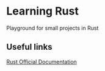 # Learning Rust

Playground for small projects in Rust

## Useful links

[Rust Official Documentation](https://doc.rust-lang.org/book/)
